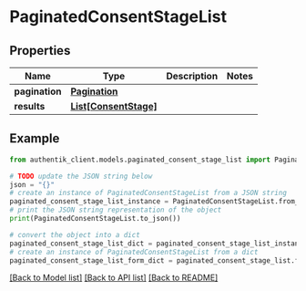 # PaginatedConsentStageList


## Properties

Name | Type | Description | Notes
------------ | ------------- | ------------- | -------------
**pagination** | [**Pagination**](Pagination.md) |  | 
**results** | [**List[ConsentStage]**](ConsentStage.md) |  | 

## Example

```python
from authentik_client.models.paginated_consent_stage_list import PaginatedConsentStageList

# TODO update the JSON string below
json = "{}"
# create an instance of PaginatedConsentStageList from a JSON string
paginated_consent_stage_list_instance = PaginatedConsentStageList.from_json(json)
# print the JSON string representation of the object
print(PaginatedConsentStageList.to_json())

# convert the object into a dict
paginated_consent_stage_list_dict = paginated_consent_stage_list_instance.to_dict()
# create an instance of PaginatedConsentStageList from a dict
paginated_consent_stage_list_form_dict = paginated_consent_stage_list.from_dict(paginated_consent_stage_list_dict)
```
[[Back to Model list]](../README.md#documentation-for-models) [[Back to API list]](../README.md#documentation-for-api-endpoints) [[Back to README]](../README.md)


